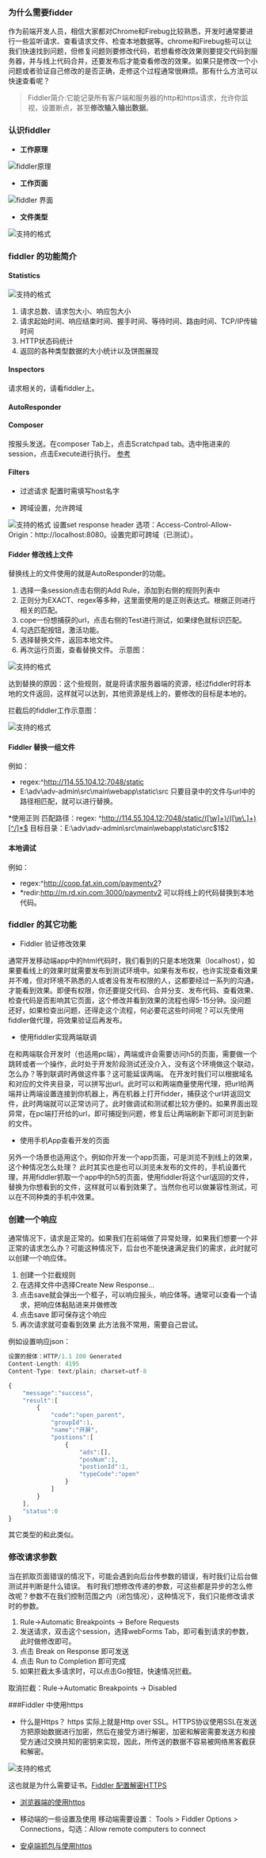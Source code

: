 ### 为什么需要fidder
作为前端开发人员，相信大家都对Chrome和Firebug比较熟悉，开发时通常要进行一些监听请求、查看请求文件、检查本地数据等。chrome和Firebug些可以让我们快速找到问题，但修复问题则要修改代码，若想看修改效果则要提交代码到服务器，并与线上代码合并，还要发布后才能查看修改的效果。如果只是修改一个小问题或者验证自己修改的是否正确，走修这个过程通常很麻烦。那有什么方法可以快速查看呢？
>Fiddler简介:它能记录所有客户端和服务器的http和https请求，允许你监视，设置断点，甚至**修改输入输出数据**。

### 认识fiddler
- **工作原理**
  
<img src="./resource/images/fiddler工作原理.jpg" alt="fiddler原理">

- **工作页面**

<img src="./resource/images/interface.png"  alt="fiddler 界面">

- **文件类型**

<img src="./resource/images/format.png" alt="支持的格式">

### fiddler 的功能简介
#### Statistics

<img src="./resource/images/statistics.png" alt="支持的格式">
 

1. 请求总数、请求包大小、响应包大小
2. 请求起始时间、响应结束时间、握手时间、等待时间、路由时间、TCP/IP传输时间
3. HTTP状态码统计
4. 返回的各种类型数据的大小统计以及饼图展现


#### Inspectors
请求相关的，请看fiddler上。

#### AutoResponder
#### Composer
按报头发送。在composer Tab上，点击Scratchpad tab。选中拖进来的session，点击Execute进行执行。 [参考](http://docs.telerik.com/fiddler/Generate-Traffic/Tasks/ResendRequest)

#### Filters
* 过滤请求
配置时需填写host名字

* 跨域设置，允许跨域

<img src="./resource/images/kuayu.png" alt="支持的格式">
设置set response header 选项：Access-Control-Allow-Origin：http://localhost:8080。设置完即可跨域（已测试）。

####  Fidder 修改线上文件
替换线上的文件使用的就是AutoResponder的功能。


1. 选择一条session点击右侧的Add Rule，添加到右侧的规则列表中
2. 正则分为EXACT、regex等多种，这里面使用的是正则表达式。根据正则进行相关的匹配。
3. cope一份想捕获的url，点击右侧的Test进行测试，如果绿色就标识匹配。
4. 勾选匹配按钮，激活功能。
5. 选择替换文件，返回本地文件。
6. 再次运行页面，查看替换文件。
示意图：

<img src="./resource/images/autoResponder.png" alt="支持的格式">

达到替换的原因：这个些规则，就是将请求服务器端的资源，经过fiddler时将本地的文件返回，这样就可以达到，其他资源是线上的，要修改的目标是本地的。

拦截后的fiddler工作示意图：

<img src="./resource/images/fiddler拦截后.png" alt="支持的格式">

#### Fiddler 替换一组文件
例如：
* regex:^http://114.55.104.12:7048/static
* E:\adv\adv-admin\src\main\webapp\static\src
只要目录中的文件与url中的路径相匹配，就可以进行替换。

*使用正则
匹配路径：regex: ^http://114.55.104.12:7048/static/([\w]+)/([\w\.]+)[^/]*$
目标目录：E:\adv\adv-admin\src\main\webapp\static\src\$1\$2

#### 本地调试
例如： 
* regex:^http://coop.fat.xin.com/paymentv2?
* *redir:http://m.rd.xin.com:3000/paymentv2
可以将线上的代码替换到本地代码。

###  fiddler 的其它功能
* Fiddler 验证修改效果

通常开发移动端app中的html代码时，我们看到的只是本地效果（localhost），如果要看线上的效果时就需要发布到测试环境中。如果有发布权，也许实现查看效果并不难，但对环境不熟悉的人或者没有发布权限的人，这都要经过一系列的沟通，才能看到效果。即便有权限，你还要提交代码、合并分支、发布代码、查看效果、检查代码是否影响其它页面，这个修改并看到效果的流程也得5-15分钟。没问题还好，如果检查出问题，还得走这个流程，何必要花这些时间呢？可以先使用fiddler做代理，将效果验证后再发布。

* 使用fiddler实现两端联调

在和两端联合开发时（也适用pc端），两端或许会需要访问h5的页面，需要做一个跳转或者一个操作，此时处于开发阶段测试还没介入，没有这个环境做这个联动，怎么办？等到联调时再做这件事？这可能延误两端。
在开发时我们可以根据域名和对应的文件夹目录，可以拼写出url。此时可以和两端商量使用代理，把url给两端并让两端设置连接到你机器上，再在机器上打开fidder，捕获这个url并返回文件，此时两端就可以正常访问了。此时做调试和测试都比较方便的。如果界面出现异常，在pc端打开给的url，即可捕捉到问题，修复后让两端刷新下即可浏览到新的文件。

* 使用手机App查看开发的页面

另外一个场景也适用这个。例如你开发一个app页面，可是浏览不到线上的效果，这个种情况怎么处理？
此时其实也是也可以浏览未发布的文件的，手机设置代理，并用fiddler抓取一个app中的h5的页面，使用fiddler将这个url返回的文件，替换为你想看到的文件，这样就可以看到效果了。当然你也可以做兼容性测试，可以在不同种类的手机中效果。


### 创建一个响应
通常情况下，请求是正常的。如果我们在前端做了异常处理，如果我们想要一个非正常的请求怎么办？可能这种情况下，后台也不能快速满足我们的需求，此时就可以创建一个响应体。

1. 创建一个拦截规则
2. 在选择文件中选择Create New Response...
3. 点击save就会弹出一个框子，可以响应报头，响应体等。通常可以查看一个请求，把响应体黏贴进来并做修改
4. 点击save 即可保存这个响应
5. 再次请求就可查看到效果
此方法我不常用，需要自己尝试。


例如设置响应json：
```js
设置的报体：HTTP/1.1 200 Generated
Content-Length: 4195
Content-Type: text/plain; charset=utf-8

{
	"message":"success",
	"result":[
		{
			"code":"open_parent",
			"groupId":1,
			"name":"开屏",
			"postions":[
				{
					"ads":[],
					"posNum":1,
					"postionId":1,
					"typeCode":"open"
				}
			]
		}
	],
	"status":0
}
```
其它类型的和此类似。

### 修改请求参数
当在抓取页面错误的情况下，可能会遇到向后台传参数的错误，有时我们让后台做测试并判断是什么错误。
有时我们想修改传递的参数，可这些都是异步的怎么修改呢？参数不在我们控制范围之内（闭包情况），这种情况下，我们只能修改请求时的参数。


1. Rule→Automatic Breakpoints → Before Requests 
2. 发送请求，双击这个session，选择webForms Tab，即可看到请求的参数，此时做修改即可。
3. 点击 Break on Response 即可发送
4. 点击 Run to Completion 即可完成
5. 如果拦截太多请求时，可以点击Go按钮，快速情况拦截。

取消拦截：Rule→Automatic Breakpoints → Disabled

###Fiddler 中使用https

 * 什么是Https？
https 实际上就是Http over SSL。HTTPS协议使用SSL在发送方把原始数据进行加密，然后在接受方进行解密，加密和解密需要发送方和接受方通过交换共知的密钥来实现，因此，所传送的数据不容易被网络黑客截获和解密。
<img src="./resource/images/https.jpg" alt="支持的格式">

这也就是为什么需要证书。[Fiddler 配置解密HTTPS](http://docs.telerik.com/fiddler/configure-fiddler/tasks/decrypthttps)

* [浏览器端的使用https](http://docs.telerik.com/fiddler/Configure-Fiddler/Tasks/FirefoxHTTPS)

* 移动端的一些设置及使用
移动端需要设置： Tools > Fiddler Options > Connections，勾选：Allow remote computers to connect
* [安卓端抓包与使用https](http://docs.telerik.com/fiddler/Configure-Fiddler/Tasks/ConfigureForAndroid#disable-https-decryption)

